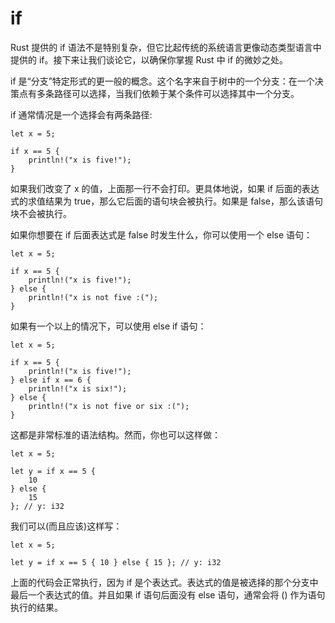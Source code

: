 # if 

Rust 提供的 if 语法不是特别复杂，但它比起传统的系统语言更像动态类型语言中提供的 if。接下来让我们谈论它，以确保你掌握 Rust 中 if 的微妙之处。

if 是“分支”特定形式的更一般的概念。这个名字来自于树中的一个分支：在一个决策点有多条路径可以选择，当我们依赖于某个条件可以选择其中一个分支。

if 通常情况是一个选择会有两条路径:

```
let x = 5;

if x == 5 {
    println!("x is five!");
}
```

如果我们改变了 x 的值，上面那一行不会打印。更具体地说，如果 if 后面的表达式的求值结果为 true，那么它后面的语句块会被执行。如果是 false，那么该语句块不会被执行。

如果你想要在 if 后面表达式是 false 时发生什么，你可以使用一个 else 语句：

```
let x = 5;

if x == 5 {
    println!("x is five!");
} else {
    println!("x is not five :(");
}
```

如果有一个以上的情况下，可以使用 else if 语句：

```
let x = 5;

if x == 5 {
    println!("x is five!");
} else if x == 6 {
    println!("x is six!");
} else {
    println!("x is not five or six :(");
}
```

这都是非常标准的语法结构。然而，你也可以这样做：

```
let x = 5;

let y = if x == 5 {
    10
} else {
    15
}; // y: i32
```

我们可以(而且应该)这样写：

```
let x = 5;

let y = if x == 5 { 10 } else { 15 }; // y: i32
```

上面的代码会正常执行，因为 if 是个表达式。表达式的值是被选择的那个分支中最后一个表达式的值。并且如果 if 语句后面没有 else 语句，通常会将 () 作为语句执行的结果。
